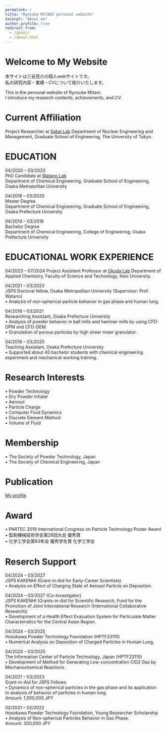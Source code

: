 ```yaml
---
permalink: /
title: "Ryosuke MITANI personal website"
excerpt: "About me"
author_profile: true
redirect_from: 
  - /about/
  - /about.html
---
```



Welcome to My Website
======

本サイトは三谷亮介の個人webサイトです。  
私の研究内容・業績・CVについて紹介いたします。 

This is the personal website of Ryosuke Mitani.  
I introduce my research contents, achievements, and CV.  


Current Affiliation
======
Project Researcher at [Sakai Lab](https://dem.t.u-tokyo.ac.jp/index.html) Department of Nuclear Engineering and Management, Graduate School of Engineering, The University of Tokyo.


EDUCATION
======
04/2020 – 03/2023  
PhD Candidate at [Watano Lab](https://www.omu.ac.jp/eng/chemeng3/)  
Department of Chemical Engineering, Graduate School of Engineering, Osaka Metropolitan University  

04/2018 – 03/2020  
Master Degree  
Department of Chemical Engineering, Graduate School of Engineering, Osaka Prefecture University  

04/2014 – 03/2018  
Bachelor Degree  
Department of Chemical Engineering, College of Engineering, Osaka Prefecture University  


EDUCATIONAL WORK EXPERIENCE
======
04/2023 – 07/2024 
Project Assistant Professor at [Okuda Lab](https://www.applc.keio.ac.jp/~okuda/index.html) Department of Applied Chemistry, Faculty of Science and Technology, Keio University.

04/2021 – 03/2023  
JSPS Doctoral fellow, Osaka Metropolitan University (Supervisor: Prof. Watano)  
• Analysis of non-spherical particle behavior in gas phase and human lung.  

04/2018 – 03/2021  
Researching Assistant, Osaka Prefecture University  
• Analysis of powder behavior in ball mills and hammer mills by using CFD-DPM and CFD-DEM.  
• Granulation of porous particles by high sheer mixer granulator.  

04/2018 – 03/2020  
Teaching Assistant, Osaka Prefecture University  
• Supported about 40 bachelor students with chemical engineering experiment and mechanical working training. 



Research Interests
======
• Powder Technology  
• Dry Powder Inhaler  
• Aerosol  
• Particle Charge  
• Computer Fluid Dynamics  
• Discrete Element Method  
• Volume of Fluid
 


Membership
======
• The Society of Powder Technology, Japan  
• The Society of Chemical Engineering, Japan  


Publication
======
[My profile](https://scholar.google.co.jp/citations?hl=en&view_op=list_works&gmla=AJsN-F7MOdB0a5l9VT4gs_hjp572QDANbkQb-rozw_B3oqe8vkIVijqHTje_WYbYZoGMlBca1SlajJHlnOJi_zGsYU_4IoF9DLUAIV-K3EuAnSxHE-L88jY&user=XoJApAsAAAAJ). 



Award
======
• PARTEC 2019 International Congress on Particle Technology Poster Award  
• 製剤機械技術学会第28回大会 優秀賞  
• 化学工学会第83年会 優秀学生賞 化学工学会  


Reserch Support
======
04/2024 – 03/2027  
JSPS KAKENHI (Grant-in-Aid for Early-Career Scientists)  
• Analysis on Effect of Charging State of Aerosol Particle on Deposition.  

04/2024 – 03/2027 (Co-Investigator)  
JSPS KAKENHI (Grants-in-Aid for Scientific Research, Fund for the Promotion of Joint International Research (International Collaborative Research))  
• Development of a Health Effect Evaluation System for Particulate Matter Characteristics for the Central Asian Region.  

04/2024 – 03/2025  
Hosokawa Powder Technology Foundation (HPTF23115)  
• Numerical Analysis on Deposition of Charged Particles in Human Lung.  

04/2024 – 03/2025  
The Information Center of Particle Technology, Japan (HPTF23115)  
• Development of Method for Generating Low-concentration ClO2 Gas by Mechanochemical Reactions.  

04/2021 – 03/2023  
Grant-in-Aid for JSPS Fellows  
• Dynamics of non-spherical particles in the gas phase and its application to analysis of behavior of particles in human lung.  
Amount: 1,500,000 JPY  

02/2021 – 02/2022  
Hosokawa Powder Technology Foundation, Young Researcher Scholarship  
• Analysis of Non-spherical Particles Behavior in Gas Phase.  
Amount: 300,000 JPY  
